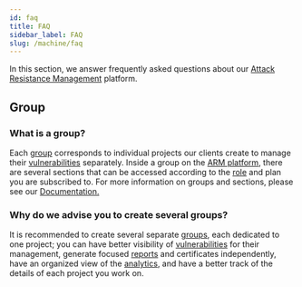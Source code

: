 ```yaml
---
id: faq
title: FAQ
sidebar_label: FAQ
slug: /machine/faq
---
```


In this section,
we answer frequently asked questions
about our
[Attack Resistance Management](/machine/web/arm)
platform.

## Group

### What is a group?

Each [group](/machine/web/groups/general/#group-table)
corresponds to individual projects our
clients create to manage their
[vulnerabilities](/machine/web/groups/vulnerabilities/)
separately.
Inside a group on the
[ARM platform](/machine/web/arm/),
there are several sections that can be
accessed according to the
[role](/machine/web/groups/roles/)
and plan you are subscribed to.
For more information on groups and sections,
please see our [Documentation.](/machine/web/groups)

### Why do we advise you to create several groups?

It is recommended to create several
separate [groups](/machine/web/groups),
each dedicated to one project;
you can have better visibility of
[vulnerabilities](/machine/web/groups/vulnerabilities/)
for their management,
generate focused [reports](/machine/web/groups/reports/)
and certificates independently,
have an organized view of the
[analytics](/machine/web/analytics/),
and have a better track of the details of
each project you work on.
